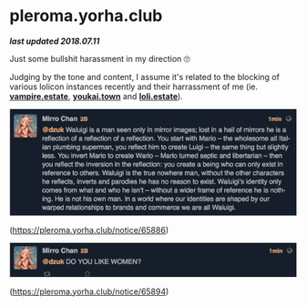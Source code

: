 # pleroma.yorha.club

***last updated 2018.07.11***

Just some bullshit harassment in my direction 🙄

Judging by the tone and content, I assume it's related to the blocking of various lolicon instances recently  and their harrassment of me (ie. [**vampire.estate**](instances/vampire_estate/vampire_estate.md), [**youkai.town**](instances/youkai_town/youkai_town.md) and [**loli.estate**](instances/loli_estate/loli_estate.md)).

![](65886.png)

(https://pleroma.yorha.club/notice/65886)

![](65894.png)

(https://pleroma.yorha.club/notice/65894)